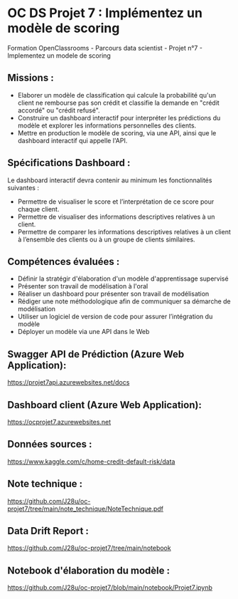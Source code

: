 # OC DS Projet 7 : Implémentez un modèle de scoring
Formation OpenClassrooms - Parcours data scientist - Projet n°7 - Implementez un modele de scoring

## Missions : 
 * Elaborer un modèle de classification qui calcule la probabilité qu'un client ne rembourse pas son crédit et classifie la demande en "crédit accordé" ou "crédit refusé".
 * Construire un dashboard interactif pour interpréter les prédictions du modèle et explorer les informations personnelles des clients.
 * Mettre en production le modèle de scoring, via une API, ainsi que le dashboard interactif qui appelle l'API.
 
 ## Spécifications Dashboard : 
Le dashboard interactif devra contenir au minimum les fonctionnalités suivantes :
 - Permettre de visualiser le score et l’interprétation de ce score pour chaque client.
 - Permettre de visualiser des informations descriptives relatives à un client.
 - Permettre de comparer les informations descriptives relatives à un client à l’ensemble des clients ou à un groupe de clients similaires.

## Compétences évaluées :  
 * Définir la stratégir d'élaboration d'un modèle d'apprentissage supervisé
 * Présenter son travail de modélisation à l'oral
 * Réaliser un dashboard pour présenter son travail de modélisation
 * Rédiger une note méthodologique afin de communiquer sa démarche de modélisation
 * Utiliser un logiciel de version de code pour assurer l’intégration du modèle
 * Déployer un modèle via une API dans le Web


## Swagger API de Prédiction (Azure Web Application): 

https://projet7api.azurewebsites.net/docs

## Dashboard client (Azure Web Application): 

https://ocprojet7.azurewebsites.net

## Données sources : 
 
 https://www.kaggle.com/c/home-credit-default-risk/data

## Note technique :

 https://github.com/J28u/oc-projet7/tree/main/note_technique/NoteTechnique.pdf

## Data Drift Report :

 https://github.com/J28u/oc-projet7/tree/main/notebook

## Notebook d'élaboration du modèle :

https://github.com/J28u/oc-projet7/blob/main/notebook/Projet7.ipynb

 
